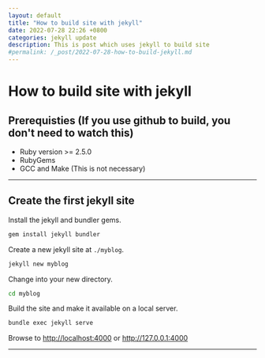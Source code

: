 ```yaml
---
layout: default
title: "How to build site with jekyll"
date: 2022-07-28 22:26 +0800
categories: jekyll update
description: This is post which uses jekyll to build site
#permalink: /_post/2022-07-28-how-to-build-jekyll.md
---
```


# How to build site with jekyll

## Prerequisties  (If you use github to build, you don't need to watch this)
  * Ruby version >= 2.5.0
  * RubyGems
  * GCC and Make  (This is not necessary)

---

## Create the first jekyll site

Install the jekyll and bundler gems.
```bash
gem install jekyll bundler
```

Create a new jekyll site at `./myblog`.
```bash
jekyll new myblog
```

Change into your new directory.
```bash
cd myblog
```

Build the site and make it available on a local server.
```bash
bundle exec jekyll serve
```

Browse to <http://localhost:4000> or <http://127.0.0.1:4000>

---

